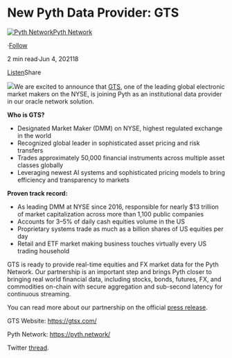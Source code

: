 New Pyth Data Provider: GTS
===========================

[![Pyth Network](https://miro.medium.com/v2/resize:fill:88:88/1*rdK3rHcWpkge6BRQRIwBjA.jpeg)](/?source=post_page-----555c4d0e362b--------------------------------)[Pyth Network](/?source=post_page-----555c4d0e362b--------------------------------)

·[Follow](https://medium.com/m/signin?actionUrl=https%3A%2F%2Fmedium.com%2F_%2Fsubscribe%2Fuser%2Ff55fccc0ad62&operation=register&redirect=https%3A%2F%2Fpythnetwork.medium.com%2Fnew-pyth-data-provider-gts-555c4d0e362b&user=Pyth+Network&userId=f55fccc0ad62&source=post_page-f55fccc0ad62----555c4d0e362b---------------------post_header-----------)

2 min read·Jun 4, 202118

[Listen](https://medium.com/m/signin?actionUrl=https%3A%2F%2Fmedium.com%2Fplans%3Fdimension%3Dpost_audio_button%26postId%3D555c4d0e362b&operation=register&redirect=https%3A%2F%2Fpythnetwork.medium.com%2Fnew-pyth-data-provider-gts-555c4d0e362b&source=-----555c4d0e362b---------------------post_audio_button-----------)Share

![](https://miro.medium.com/v2/resize:fit:1400/1*yG9tGVBVRx_fw0mVM6mQ7A.png)We are excited to announce that [GTS](https://gtsx.com/), one of the leading global electronic market makers on the NYSE, is joining Pyth as an institutional data provider in our oracle network solution.

**Who is GTS?**

* Designated Market Maker (DMM) on NYSE, highest regulated exchange in the world
* Recognized global leader in sophisticated asset pricing and risk transfers
* Trades approximately 50,000 financial instruments across multiple asset classes globally
* Leveraging newest AI systems and sophisticated pricing models to bring efficiency and transparency to markets

**Proven track record:**

* As leading DMM at NYSE since 2016, responsible for nearly $13 trillion of market capitalization across more than 1,100 public companies
* Accounts for 3–5% of daily cash equities volume in the US
* Proprietary systems trade as much as a billion shares of US equities per day
* Retail and ETF market making business touches virtually every US trading household

GTS is ready to provide real-time equities and FX market data for the Pyth Network. Our partnership is an important step and brings Pyth closer to bringing real world financial data, including stocks, bonds, futures, FX, and commodities on-chain with secure aggregation and sub-second latency for continuous streaming.

You can read more about our partnership on the official [press release](https://www.businesswire.com/news/home/20210603005848/en/GTS-to-Provide-Cross-Asset-Market-Data-Through-the-Pyth-Network).

GTS Website: <https://gtsx.com/>

Pyth Network: <https://pyth.network/>

Twitter [thread](https://twitter.com/PythNetwork/status/1400497813469925383).

